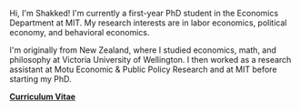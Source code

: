 Hi, I'm Shakked! I'm currently a first-year PhD student in the Economics Department at MIT. My research interests are in labor economics, political economy, and behavioral economics.

I'm originally from New Zealand, where I studied economics, math, and philosophy at Victoria University of Wellington. I then worked as a research assistant at Motu Economic & Public Policy Research and at MIT before starting my PhD.

__[Curriculum Vitae](/static/cv.pdf)__ 

